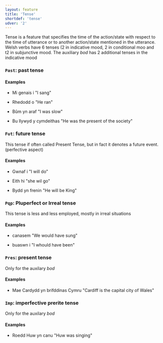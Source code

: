 ```yaml
---
layout: feature
title: 'Tense'
shortdef: 'tense'
udver: '2'
---
```


Tense is a feature that specifies the time of the action/state with respect to the time of utterance or to another action/state mentioned in the utterance. Welsh verbs have 6 tenses (2 in indicative mood, 2 in conditional moo and t2 in subjunctive mood.
The auxiliary _bod_ has 2 additional tenses in the indicative mood

### <a name="Past">`Past`</a>: past tense


#### Examples

* Mi genais i "I sang"
* Rhedodd o "He ran"

* Bûm yn araf "I was slow"
* Bu llywyd y cymdeithas "He was the present of the society"

### <a name="Fut">`Fut`</a>: future tense

This tense if often called Present Tense, but in fact it denotes a future event.
(perfective aspect)

#### Examples
* Gwnaf i "I will do"
* Eith hi "she wil go"

* Bydd yn frenin "He will be King"


### <a name="Pqp">`Pqp`</a>: Pluperfect or Irreal tense

This tense is less and less employed, mostly in irreal situations

#### Examples

* canasem "We would have sung"

* buaswn i "I whould have been"


### <a name="Pres">`Pres`</a>: present tense

Only for the auxilary _bod_

#### Examples

* Mae Cardydd yn brifddinas Cymru "Cardiff is the capital city of Wales"

### <a name="Imp">`Imp`</a>: imperfective prerite tense

Only for the auxilary _bod_

#### Examples

* Roedd Huw yn canu "Huw was singing"




<!-- Interlanguage links updated Po lis 14 15:34:58 CET 2022 -->
